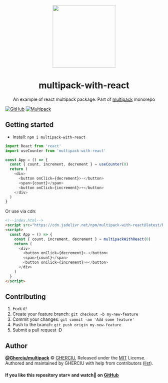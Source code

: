 <div align="center">
  <img width="200" height="200"
    src="https://raw.githubusercontent.com/Gherciu/multipack/master/logo.png">
  <h1>multipack-with-react</h1>
  <p>An example of react multipack package. Part of <a href="https://github.com/Gherciu/multipack">multipack</a> monorepo</p>
</div>

[![GitHub](https://img.shields.io/github/license/Gherciu/multipack)](https://github.com/Gherciu/multipack/blob/master/LICENSE)
[![Multipack](https://img.shields.io/badge/Generated%20from-Gherciu%2Fmultipack-green)](https://github.com/Gherciu/multipack)

## Getting started

- Install: `npm i multipack-with-react`

```js
import React from 'react'
import useCounter from 'multipack-with-react'

const App = () => {
  const { count, increment, decrement } = useCounter(0)
  return (
    <div>
      <button onClick={decrement}>-</button>
      <span>{count}</span>
      <button onClick={increment}>+</button>
    </div>
  )
}
```

Or use via cdn:

```html
<!--index.html-->
<script src="https://cdn.jsdelivr.net/npm/multipack-with-react@latest/build/index.js"></script>
<script>
  const App = () => {
    const { count, increment, decrement } = multipackWithReact(0)
    return (
      <div>
        <button onClick={decrement}>-</button>
        <span>{count}</span>
        <button onClick={increment}>+</button>
      </div>
    )
  }
</script>
```

## Contributing

1. Fork it!
2. Create your feature branch: `git checkout -b my-new-feature`
3. Commit your changes: `git commit -am 'Add some feature'`
4. Push to the branch: `git push origin my-new-feature`
5. Submit a pull request :D

## Author

**[@Gherciu/multipack](https://github.com/Gherciu/multipack)** © [GHERCIU](https://github.com/Gherciu), Released under the [MIT](https://github.com/Gherciu/multipack/blob/master/LICENSE) License.<br>
Authored and maintained by GHERCIU with help from contributors ([list](https://github.com/Gherciu/multipack/contributors)).

#### If you like this repository star⭐ and watch👀 on [GitHub](https://github.com/Gherciu/multipack)
